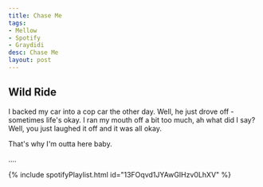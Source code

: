 ```yaml
---
title: Chase Me
tags:
- Mellow
- Spotify
- Graydidi
desc: Chase Me
layout: post
---
```


## Wild Ride
I backed my car into a cop car the other day. Well, he just drove off - sometimes life's okay. I ran my mouth off a bit too much, ah what did I say? Well, you just laughed it off and it was all okay.

<!-- more -->

That's why I'm outta here baby.

....

{% include spotifyPlaylist.html id="13FOqvd1JYAwGIHzv0LhXV" %}

